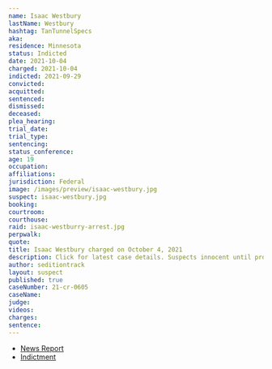 ```yaml
---
name: Isaac Westbury
lastName: Westbury
hashtag: TanTunnelSpecs
aka:
residence: Minnesota
status: Indicted
date: 2021-10-04
charged: 2021-10-04
indicted: 2021-09-29
convicted:
acquitted:
sentenced:
dismissed:
deceased:
plea_hearing:
trial_date:
trial_type:
sentencing:
status_conference:
age: 19
occupation:
affiliations:
jurisdiction: Federal
image: /images/preview/isaac-westbury.jpg
suspect: isaac-westbury.jpg
booking:
courtroom:
courthouse:
raid: isaac-westburry-arrest.jpg
perpwalk:
quote:
title: Isaac Westbury charged on October 4, 2021
description: Click for latest case details. Suspects innocent until proven guilty.
author: seditiontrack
layout: suspect
published: true
caseNumber: 21-cr-0605
caseName:
judge:
videos:
charges:
sentence:
---
```

- [News Report](https://www.startribune.com/three-lindstrom-men-face-federal-charges-related-to-jan-6-u-s-capitol-riot/600103577/)
- [Indictment](https://www.justice.gov/usao-dc/case-multi-defendant/file/1439351/download)
